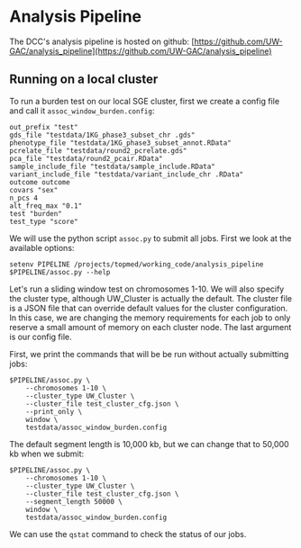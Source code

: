 # Analysis Pipeline

The DCC's analysis pipeline is hosted on github:
[https://github.com/UW-GAC/analysis_pipeline](https://github.com/UW-GAC/analysis_pipeline)

## Running on a local cluster

To run a burden test on our local SGE cluster, first we create a config file and call it `assoc_window_burden.config`:

```
out_prefix "test"
gds_file "testdata/1KG_phase3_subset_chr .gds"
phenotype_file "testdata/1KG_phase3_subset_annot.RData"
pcrelate_file "testdata/round2_pcrelate.gds"
pca_file "testdata/round2_pcair.RData"
sample_include_file "testdata/sample_include.RData"
variant_include_file "testdata/variant_include_chr .RData"
outcome outcome
covars "sex"
n_pcs 4
alt_freq_max "0.1"
test "burden"
test_type "score"
```

We will use the python script `assoc.py` to submit all jobs. First we look at the available options:

```
setenv PIPELINE /projects/topmed/working_code/analysis_pipeline
$PIPELINE/assoc.py --help
```

Let's run a sliding window test on chromosomes 1-10. We will also specify the cluster type, although UW_Cluster is actually the default. The cluster file is a JSON file that can override default values for the cluster configuration. In this case, we are changing the memory requirements for each job to only reserve a small amount of memory on each cluster node. The last argument is our config file.

First, we print the commands that will be be run without actually submitting jobs:

```
$PIPELINE/assoc.py \
    --chromosomes 1-10 \
    --cluster_type UW_Cluster \
    --cluster_file test_cluster_cfg.json \
    --print_only \
    window \
    testdata/assoc_window_burden.config
```

The default segment length is 10,000 kb, but we can change that to 50,000 kb when we submit:

```
$PIPELINE/assoc.py \
    --chromosomes 1-10 \
    --cluster_type UW_Cluster \
    --cluster_file test_cluster_cfg.json \
    --segment_length 50000 \
    window \
    testdata/assoc_window_burden.config
```

We can use the `qstat` command to check the status of our jobs.
